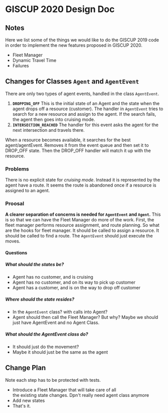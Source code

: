 # GISCUP 2020 Design Doc
## Notes
Here we list some of the things we would like to do the 
GISCUP 2019 code in order to implement
the new features proposed in GISCUP 2020.
* Fleet Manager
* Dynamic Travel Time
* Failures
## Changes for Classes `Agent` and `AgentEvent`
There are only two types of agent events, handled in the
class `AgentEvent`.

1. **`DROPPING_OFF`** This is the initial state of an Agent and
the state when the agent drops off a resource (customer).
The handler in `AgentEvent` tries to search for a new resource
and
assign to the agent.
If the search fails, the agent then goes into cruising mode.
2. **`INTERSECTION_REACHED`** The handler for this event asks
the
agent for the next intersection and travels there.

When a resource becomes available, it searches for the best agent/agentEvent.
Removes it from the event queue and then set it to DROP_OFF state.
Then the DROP_OFF handler will match it up with the resource.

### Problems
There is no explicit state for *cruising mode*.
Instead it is represented by the agent have a route.
It seems the route is abandoned once if a resource is assigned
to an agent.

### Proosal
**A clearer separation of concerns is needed for `AgentEvent`
and `Agent`.**
This is so that we can have the Fleet Manager do more of the
work.
First, the fleet manager performs resource assignment, and
route planning.
So what are the hooks for fleet manager.
It should be called to assign a resource.
It should be called to find a route.
The `AgentEvent` should just execute the moves.
#### Questions
##### What should the states be?
* Agent has no customer, and is cruising
* Agent has no customer, and on its way to pick up customer
* Agent has a customer, and is on the way to drop off customer

##### Where should the state resides?
* In the `AgentEvent` class? with calls into Agent?
* Agent should then call the Fleet Manager?  But why?
Maybe we should just have AgentEvent and no Agent Class.

##### What should the AgentEvent class do?
* It should just do the movement?
* Maybe it should just be the same as the agent

## Change Plan
Note each step has to be protected with tests.
* Introduce a Fleet Manager that will take care of all\
the existing state changes. Dpn't really need agent class anymore
* Add new states
* That's it.
